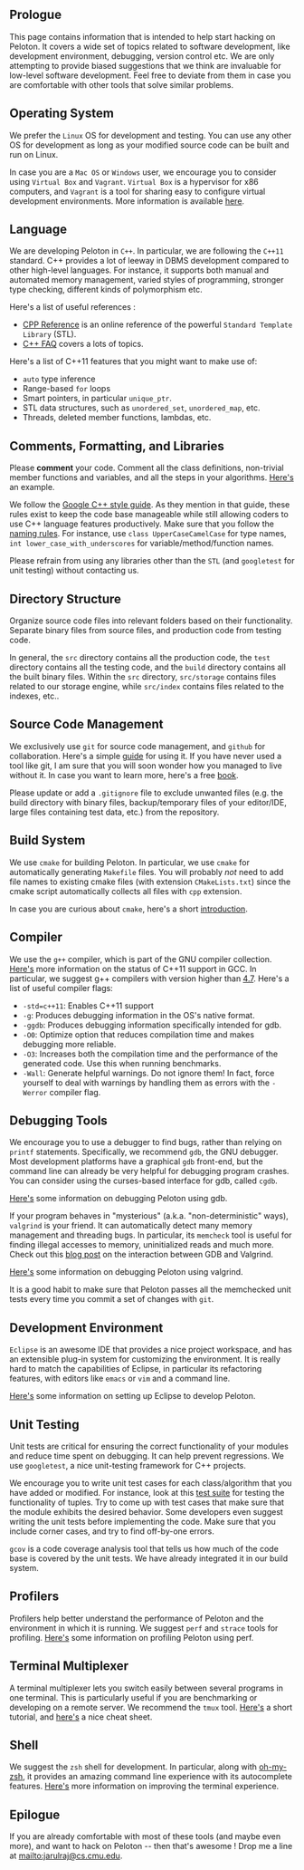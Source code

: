 ## Prologue 

This page contains information that is intended to help start hacking on Peloton. It covers a wide set of topics related to software development, like development environment, debugging, version control etc. We are only attempting to provide biased suggestions that we think are invaluable for low-level software development. Feel free to deviate from them in case you are comfortable with other tools that solve similar problems.

## Operating System

We prefer the `Linux` OS for development and testing. You can use any other OS for development as long as your modified source code can be built and run on Linux. 

In case you are a `Mac OS` or `Windows` user, we encourage you to consider using `Virtual Box` and `Vagrant`. `Virtual Box` is a hypervisor for x86 computers, and `Vagrant` is a tool for sharing easy to configure virtual development environments. More information is available [here](https://github.com/cmu-db/peloton/wiki/Installation). 

## Language

We are developing Peloton in `C++`. In particular, we are following the `C++11` standard. C++ provides a lot of leeway in DBMS development compared to other high-level languages. For instance, it supports both manual and automated memory management, varied styles of programming, stronger type checking, different kinds of polymorphism etc. 

Here's a list of useful references : 

* [CPP Reference](http://en.cppreference.com/w/cpp) is an online reference of the powerful `Standard Template Library` (STL).
* [C++ FAQ](https://isocpp.org/faq) covers a lots of topics.

Here's a list of C++11 features that you might want to make use of:

* `auto` type inference
* Range-based `for` loops
* Smart pointers, in particular `unique_ptr`.
* STL data structures, such as `unordered_set`, `unordered_map`, etc.
* Threads, deleted member functions, lambdas, etc.

## Comments, Formatting, and Libraries

Please **comment** your code. Comment all the class definitions, non-trivial member functions and variables, and all the steps in your algorithms. [Here's](https://github.com/cmu-db/peloton/blob/master/src/backend/storage/tile.h) an example.  

We follow the [Google C++ style guide](https://google.github.io/styleguide/cppguide.html). As they mention in that guide, these rules exist to keep the code base manageable while still allowing coders to use C++ language features productively.
Make sure that you follow the [naming rules](https://google.github.io/styleguide/cppguide.html#General_Naming_Rules). For instance, use `class UpperCaseCamelCase` for type names, `int lower_case_with_underscores` for variable/method/function names.

Please refrain from using any libraries other than the `STL` (and `googletest` for unit testing) without contacting us.
 
## Directory Structure

Organize source code files into relevant folders based on their functionality. Separate binary files from source files, and production code from testing code. 

In general, the `src` directory contains all the production code, the `test` directory contains all the testing code, and the `build` directory contains all the built binary files. Within the `src` directory, `src/storage` contains files related to our storage engine, while `src/index` contains files related to the indexes, etc..

## Source Code Management

We exclusively use `git` for source code management, and `github` for collaboration. Here's a simple [guide](https://rogerdudler.github.io/git-guide/) for using it. If you have never used a tool like git, I am sure that you will soon wonder how you managed to live without it. In case you want to learn more, here's a free [book](http://git-scm.com/book).

Please update or add a `.gitignore` file to exclude unwanted files (e.g. the build directory with binary files, backup/temporary files of your editor/IDE, large files containing test data, etc.) from the repository.

## Build System

We use `cmake` for building Peloton. In particular, we use `cmake` for automatically generating `Makefile` files. You will probably _not_ need to add file names to existing cmake files (with extension `CMakeLists.txt`) since the cmake script automatically collects all files with `cpp` extension.

In case you are curious about `cmake`, here's a short [introduction](http://derekmolloy.ie/hello-world-introductions-to-cmake/).

## Compiler

We use the `g++` compiler, which is part of the GNU compiler collection. [Here's](https://gcc.gnu.org/projects/cxx0x.html) more information on the status of C++11 support in GCC. In particular, we suggest g++ compilers with version higher than [4.7](https://gcc.gnu.org/gcc-4.7/cxx0x_status.html). Here's a list of useful compiler flags:

* `-std=c++11`: Enables C++11 support
* `-g`: Produces debugging information in the OS's native format.
* `-ggdb`: Produces debugging information specifically intended for gdb.
* `-O0`: Optimize option that reduces compilation time and makes debugging more reliable.
* `-O3`: Increases both the compilation time and the performance of the generated code. Use this when running benchmarks.
* `-Wall`: Generate helpful warnings. Do not ignore them! In fact, force yourself to deal with warnings by handling them as errors with the `-Werror` compiler flag.

## Debugging Tools

We encourage you to use a debugger to find bugs, rather than relying on `printf` statements. Specifically, we recommend `gdb`, the GNU debugger. Most development platforms have a graphical `gdb` front-end, but the command line can already be very helpful for debugging program crashes. You can consider using the curses-based interface for gdb, called `cgdb`.

[Here's](https://github.com/cmu-db/peloton/wiki/GDB) some information on debugging Peloton using gdb.

If your program behaves in "mysterious" (a.k.a. "non-deterministic" ways), `valgrind` is your friend. It can automatically detect many memory management and threading bugs. In particular, its `memcheck` tool is useful for finding illegal accesses to memory, uninitialized reads and much more. Check out this [blog post](http://billiob.net/blog//20140330_vgdb.html) on the interaction between GDB and Valgrind.

[Here's](https://github.com/cmu-db/peloton/wiki/Valgrind) some information on debugging Peloton using valgrind.

It is a good habit to make sure that Peloton passes all the memchecked unit tests every time you commit a set of changes with `git`.

## Development Environment

`Eclipse` is an awesome IDE that provides a nice project workspace, and has an extensible plug-in system for customizing the environment. It is really hard to match the capabilities of Eclipse, in particular its refactoring features, with editors like `emacs` or `vim` and a command line. 

[Here's](https://github.com/cmu-db/peloton/wiki/Eclipse) some information on setting up Eclipse to develop Peloton.

## Unit Testing

Unit tests are critical for ensuring the correct functionality of your modules and reduce time spent on debugging. It can help prevent regressions. We use `googletest`, a nice unit-testing framework for C++ projects. 

We encourage you to write unit test cases for each class/algorithm that you have added or modified. For instance, look at this [test suite](https://github.com/cmu-db/peloton/blob/master/tests/storage/tuple_test.cpp) for testing the functionality of tuples. Try to come up with test cases that make sure that the module exhibits the desired behavior. Some developers even suggest writing the unit tests before implementing the code. Make sure that you include corner cases, and try to find off-by-one errors.

`gcov` is a code coverage analysis tool that tells us how much of the code base is covered by the unit tests. We have already integrated it in our build system.

## Profilers

Profilers help better understand the performance of Peloton and the environment in which it is running. We suggest `perf` and `strace` tools for profiling. [Here's](https://github.com/cmu-db/peloton/wiki/Perf) some information on profiling Peloton using perf.
 
## Terminal Multiplexer

A terminal multiplexer lets you switch easily between several programs in one terminal. This is particularly useful if you are benchmarking or developing on a remote server. We recommend the `tmux` tool. [Here's](http://lukaszwrobel.pl/blog/tmux-tutorial-split-terminal-windows-easily) a short tutorial, and [here's](http://www.dayid.org/comp/tm.html) a nice cheat sheet.

## Shell

We suggest the `zsh` shell for development. In particular, along with [oh-my-zsh](https://github.com/robbyrussell/oh-my-zsh), it provides an amazing command line experience with its autocomplete features. [Here's](http://mikebuss.com/2014/02/02/a-beautiful-productive-terminal-experience/) more information on improving the terminal experience.

## Epilogue

If you are already comfortable with most of these tools (and maybe even more), and want to hack on Peloton -- then that's awesome ! Drop me a line at <mailto:jarulraj@cs.cmu.edu>.

